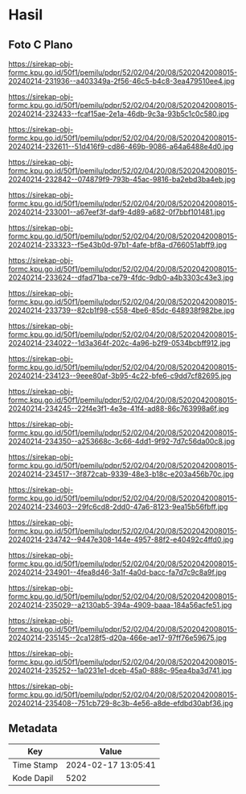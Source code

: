 # Hasil

## Foto C Plano

https://sirekap-obj-formc.kpu.go.id/50f1/pemilu/pdpr/52/02/04/20/08/5202042008015-20240214-231936--a403349a-2f56-46c5-b4c8-3ea479510ee4.jpg

https://sirekap-obj-formc.kpu.go.id/50f1/pemilu/pdpr/52/02/04/20/08/5202042008015-20240214-232433--fcaf15ae-2e1a-46db-9c3a-93b5c1c0c580.jpg

https://sirekap-obj-formc.kpu.go.id/50f1/pemilu/pdpr/52/02/04/20/08/5202042008015-20240214-232611--51d416f9-cd86-469b-9086-a64a6488e4d0.jpg

https://sirekap-obj-formc.kpu.go.id/50f1/pemilu/pdpr/52/02/04/20/08/5202042008015-20240214-232842--074879f9-793b-45ac-9816-ba2ebd3ba4eb.jpg

https://sirekap-obj-formc.kpu.go.id/50f1/pemilu/pdpr/52/02/04/20/08/5202042008015-20240214-233001--a67eef3f-daf9-4d89-a682-0f7bbf101481.jpg

https://sirekap-obj-formc.kpu.go.id/50f1/pemilu/pdpr/52/02/04/20/08/5202042008015-20240214-233323--f5e43b0d-97b1-4afe-bf8a-d766051abff9.jpg

https://sirekap-obj-formc.kpu.go.id/50f1/pemilu/pdpr/52/02/04/20/08/5202042008015-20240214-233624--dfad71ba-ce79-4fdc-9db0-a4b3303c43e3.jpg

https://sirekap-obj-formc.kpu.go.id/50f1/pemilu/pdpr/52/02/04/20/08/5202042008015-20240214-233739--82cb1f98-c558-4be6-85dc-648938f982be.jpg

https://sirekap-obj-formc.kpu.go.id/50f1/pemilu/pdpr/52/02/04/20/08/5202042008015-20240214-234022--1d3a364f-202c-4a96-b2f9-0534bcbff912.jpg

https://sirekap-obj-formc.kpu.go.id/50f1/pemilu/pdpr/52/02/04/20/08/5202042008015-20240214-234123--9eee80af-3b95-4c22-bfe6-c9dd7cf82695.jpg

https://sirekap-obj-formc.kpu.go.id/50f1/pemilu/pdpr/52/02/04/20/08/5202042008015-20240214-234245--22f4e3f1-4e3e-41f4-ad88-86c763998a6f.jpg

https://sirekap-obj-formc.kpu.go.id/50f1/pemilu/pdpr/52/02/04/20/08/5202042008015-20240214-234350--a253668c-3c66-4dd1-9f92-7d7c56da00c8.jpg

https://sirekap-obj-formc.kpu.go.id/50f1/pemilu/pdpr/52/02/04/20/08/5202042008015-20240214-234517--3f872cab-9339-48e3-b18c-e203a456b70c.jpg

https://sirekap-obj-formc.kpu.go.id/50f1/pemilu/pdpr/52/02/04/20/08/5202042008015-20240214-234603--29fc6cd8-2dd0-47a6-8123-9ea15b56fbff.jpg

https://sirekap-obj-formc.kpu.go.id/50f1/pemilu/pdpr/52/02/04/20/08/5202042008015-20240214-234742--9447e308-144e-4957-88f2-e40492c4ffd0.jpg

https://sirekap-obj-formc.kpu.go.id/50f1/pemilu/pdpr/52/02/04/20/08/5202042008015-20240214-234901--4fea8d46-3a1f-4a0d-bacc-fa7d7c9c8a9f.jpg

https://sirekap-obj-formc.kpu.go.id/50f1/pemilu/pdpr/52/02/04/20/08/5202042008015-20240214-235029--a2130ab5-394a-4909-baaa-184a56acfe51.jpg

https://sirekap-obj-formc.kpu.go.id/50f1/pemilu/pdpr/52/02/04/20/08/5202042008015-20240214-235145--2ca128f5-d20a-466e-ae17-97ff76e59675.jpg

https://sirekap-obj-formc.kpu.go.id/50f1/pemilu/pdpr/52/02/04/20/08/5202042008015-20240214-235252--1a0231e1-dceb-45a0-888c-95ea4ba3d741.jpg

https://sirekap-obj-formc.kpu.go.id/50f1/pemilu/pdpr/52/02/04/20/08/5202042008015-20240214-235408--751cb729-8c3b-4e56-a8de-efdbd30abf36.jpg


## Metadata

| Key        | Value               |
| ---------- | ------------------- |
| Time Stamp | 2024-02-17 13:05:41 |
| Kode Dapil | 5202                |



